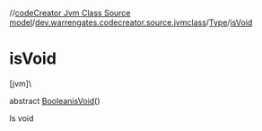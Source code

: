 //[codeCreator Jvm Class Source model](../../../index.md)/[dev.warrengates.codecreator.source.jvmclass](../index.md)/[Type](index.md)/[isVoid](is-void.md)

# isVoid

[jvm]\

abstract [Boolean](https://docs.oracle.com/javase/8/docs/api/java/lang/Boolean.html)[isVoid](is-void.md)()

Is void
